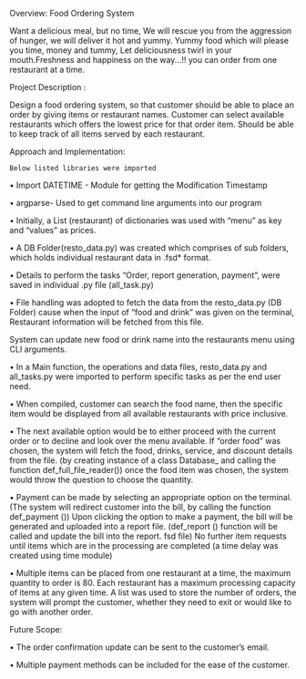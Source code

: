 Overview: Food Ordering System

Want a delicious meal, but no time, We will rescue you from the aggression of hunger, we will deliver it hot and yummy. Yummy food which will please you time, money and tummy, Let deliciousness twirl in your mouth.Freshness and happiness on the way...!! 
you can order from one restaurant at a time.

Project Description :

Design a food ordering system, so that customer should be able to place an order by giving items or restaurant names. Customer can select available restaurants which offers the lowest price for that order item. Should be able to keep track of all items served by each restaurant.

Approach and Implementation:

    Below listed libraries were imported

• Import DATETIME - Module for getting the Modification Timestamp

• argparse- Used to get command line arguments into our program

• Initially, a List (restaurant) of dictionaries was used with “menu” as key and “values” as prices.

• A DB Folder(resto_data.py) was created which comprises of sub folders, which holds individual restaurant data in .fsd\* format.

• Details to perform the tasks “Order, report generation, payment”, were saved in individual .py file (all_task.py)

• File handling was adopted to fetch the data from the resto_data.py (DB Folder) cause when the input of “food and drink” was given on the terminal, Restaurant information will be fetched from this file.

System can update new food or drink name into the restaurants menu using CLI arguments.

• In a Main function, the operations and data files, resto_data.py and all_tasks.py were imported to perform specific tasks as per the end user need.

• When compiled, customer can search the food name, then the specific item would be displayed from all available restaurants with price inclusive.

• The next available option would be to either proceed with the current order or to decline and look over the menu available. If “order food” was chosen, the system will fetch the food, drinks, service, and discount details from the file. (by creating instance of a class Database\_ and calling the function def_full_file_reader()) once the food item was chosen, the system would throw the question to choose the quantity.

• Payment can be made by selecting an appropriate option on the terminal. (The system will redirect customer into the bill, by calling the function def_payment ()) Upon clicking the option to make a payment, the bill will be generated and uploaded into a report file. (def_report () function will be called and update the bill into the report. fsd file) No further item requests until items which are in the processing are completed (a time delay was created using time module)

• Multiple items can be placed from one restaurant at a time, the maximum quantity to order is 80. Each restaurant has a maximum processing capacity of items at any given time. A list was used to store the number of orders, the system will prompt the customer, whether they need to exit or would like to go with another order.

Future Scope:

• The order confirmation update can be sent to the customer’s email.

• Multiple payment methods can be included for the ease of the customer.

